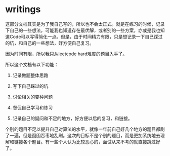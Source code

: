 # writings

这部分文档其实是为了我自己写的，所以也不会太正式。就是在练习的时候，记录下自己的一些想法，可能我也知道存在最优解，或者别的一些方案，亦或是我也知道Code可以写得简化一点。但是，由于时间精力有限，只是想记录一下自己踩过的坑，和自己的一些想法，好方便自己复习。

因为时间有限，所以我只从leetcode hard难度的题目入手了。

所以这个文档有以下功能：

1. 记录做题整体思路

2. 写下自己踩过的坑

3. 讨论相关的变种问题

4. 督促自己学习和练习

5. 记录自己的疑问和不足的地方，好方便以后的复习，和链接。


个别的题目不足以提升自己对算法的水平，就像一年前自己好几个地方的题目都刷了一遍，但是囫囵吞枣地乱刷。这次的目标不是个别的题目，而是更加系统地去理解和链接各个题目。有一些个人认为比较恶心的，面试从来不考的就直接跳过好了。

